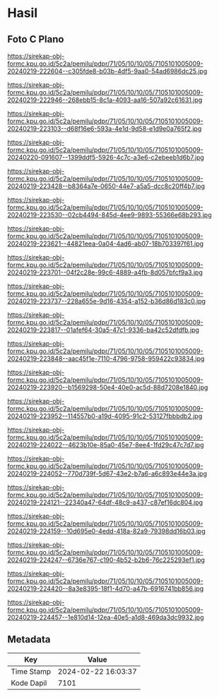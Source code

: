 # Hasil

## Foto C Plano

https://sirekap-obj-formc.kpu.go.id/5c2a/pemilu/pdpr/71/05/10/10/05/7105101005009-20240219-222604--c305fde8-b03b-4df5-9aa0-54ad6986dc25.jpg

https://sirekap-obj-formc.kpu.go.id/5c2a/pemilu/pdpr/71/05/10/10/05/7105101005009-20240219-222946--268ebb15-8c1a-4093-aa16-507a92c61631.jpg

https://sirekap-obj-formc.kpu.go.id/5c2a/pemilu/pdpr/71/05/10/10/05/7105101005009-20240219-223103--d68f16e6-593a-4e1d-9d58-e1d9e0a765f2.jpg

https://sirekap-obj-formc.kpu.go.id/5c2a/pemilu/pdpr/71/05/10/10/05/7105101005009-20240220-091607--1399ddf5-5926-4c7c-a3e6-c2ebeeb1d6b7.jpg

https://sirekap-obj-formc.kpu.go.id/5c2a/pemilu/pdpr/71/05/10/10/05/7105101005009-20240219-223428--b8364a7e-0650-44e7-a5a5-dcc8c20ff4b7.jpg

https://sirekap-obj-formc.kpu.go.id/5c2a/pemilu/pdpr/71/05/10/10/05/7105101005009-20240219-223530--02cb4494-845d-4ee9-9893-55366e68b293.jpg

https://sirekap-obj-formc.kpu.go.id/5c2a/pemilu/pdpr/71/05/10/10/05/7105101005009-20240219-223621--44821eea-0a04-4ad6-ab07-18b703397f61.jpg

https://sirekap-obj-formc.kpu.go.id/5c2a/pemilu/pdpr/71/05/10/10/05/7105101005009-20240219-223701--04f2c28e-99c6-4889-a4fb-8d057bfcf9a3.jpg

https://sirekap-obj-formc.kpu.go.id/5c2a/pemilu/pdpr/71/05/10/10/05/7105101005009-20240219-223737--228a655e-9d16-4354-a152-b36d86d183c0.jpg

https://sirekap-obj-formc.kpu.go.id/5c2a/pemilu/pdpr/71/05/10/10/05/7105101005009-20240219-223817--01afef64-30a5-47c1-9336-ba42c52dfdfb.jpg

https://sirekap-obj-formc.kpu.go.id/5c2a/pemilu/pdpr/71/05/10/10/05/7105101005009-20240219-223848--aac45f1e-7110-4796-9758-959422c93834.jpg

https://sirekap-obj-formc.kpu.go.id/5c2a/pemilu/pdpr/71/05/10/10/05/7105101005009-20240219-223920--b1569298-50e4-40e0-ac5d-88d7208e1840.jpg

https://sirekap-obj-formc.kpu.go.id/5c2a/pemilu/pdpr/71/05/10/10/05/7105101005009-20240219-223952--114557b0-a19d-4095-91c2-53127fbbbdb2.jpg

https://sirekap-obj-formc.kpu.go.id/5c2a/pemilu/pdpr/71/05/10/10/05/7105101005009-20240219-224022--4623b10e-85a0-45e7-8ee4-1fd29c47c7d7.jpg

https://sirekap-obj-formc.kpu.go.id/5c2a/pemilu/pdpr/71/05/10/10/05/7105101005009-20240219-224052--770d739f-5d67-43e2-b7a6-a6c893e44e3a.jpg

https://sirekap-obj-formc.kpu.go.id/5c2a/pemilu/pdpr/71/05/10/10/05/7105101005009-20240219-224121--22340a47-64df-48c9-a437-c87ef16dc804.jpg

https://sirekap-obj-formc.kpu.go.id/5c2a/pemilu/pdpr/71/05/10/10/05/7105101005009-20240219-224159--10d695e0-4edd-418a-82a9-79398dd16b03.jpg

https://sirekap-obj-formc.kpu.go.id/5c2a/pemilu/pdpr/71/05/10/10/05/7105101005009-20240219-224247--6736e767-c190-4b52-b2b6-76c225293ef1.jpg

https://sirekap-obj-formc.kpu.go.id/5c2a/pemilu/pdpr/71/05/10/10/05/7105101005009-20240219-224420--8a3e8395-18f1-4d70-a47b-6916741bb856.jpg

https://sirekap-obj-formc.kpu.go.id/5c2a/pemilu/pdpr/71/05/10/10/05/7105101005009-20240219-224457--1e810d14-12ea-40e5-a1d8-469da3dc9932.jpg


## Metadata

| Key        | Value               |
| ---------- | ------------------- |
| Time Stamp | 2024-02-22 16:03:37 |
| Kode Dapil | 7101                |



